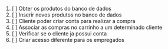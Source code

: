 1. [ ] Obter os produtos do banco de dados
2. [ ] Inserir novos produtos no banco de dados
3. [ ] Cliente poder criar conta para realizar a compra
4. [ ] Associar as compras no carrinho a um determinado cliente
5. [ ] Verificar se o cliente ja possui conta
6. [ ] Criar acesso diferente para os empregados